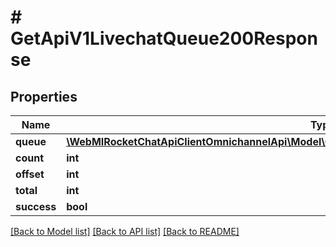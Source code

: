 # # GetApiV1LivechatQueue200Response

## Properties

Name | Type | Description | Notes
------------ | ------------- | ------------- | -------------
**queue** | [**\WebMIRocketChatApiClientOmnichannelApi\Model\GetApiV1LivechatQueue200ResponseQueueInner[]**](GetApiV1LivechatQueue200ResponseQueueInner.md) |  | [optional]
**count** | **int** |  | [optional]
**offset** | **int** |  | [optional]
**total** | **int** |  | [optional]
**success** | **bool** |  | [optional]

[[Back to Model list]](../../README.md#models) [[Back to API list]](../../README.md#endpoints) [[Back to README]](../../README.md)
